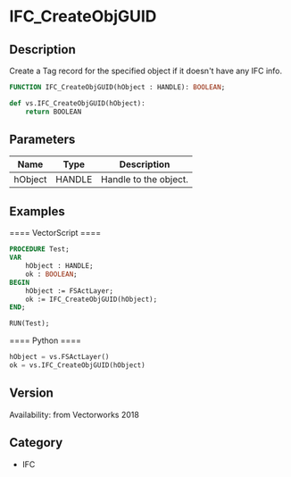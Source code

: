 # IFC_CreateObjGUID

## Description
Create a Tag record for the specified object if it doesn't have any IFC info.

```pascal
FUNCTION IFC_CreateObjGUID(hObject : HANDLE): BOOLEAN;
```

```python
def vs.IFC_CreateObjGUID(hObject):
    return BOOLEAN
```

## Parameters
|Name|Type|Description|
|---|---|---|
|hObject|HANDLE|Handle to the object.|

## Examples
==== VectorScript ====
```pascal
PROCEDURE Test;
VAR
	hObject : HANDLE;
	ok : BOOLEAN;
BEGIN
	hObject := FSActLayer;
	ok := IFC_CreateObjGUID(hObject);
END;

RUN(Test);
```
==== Python ====
```python
hObject = vs.FSActLayer()
ok = vs.IFC_CreateObjGUID(hObject)
```

## Version
Availability: from Vectorworks 2018

## Category
* IFC

